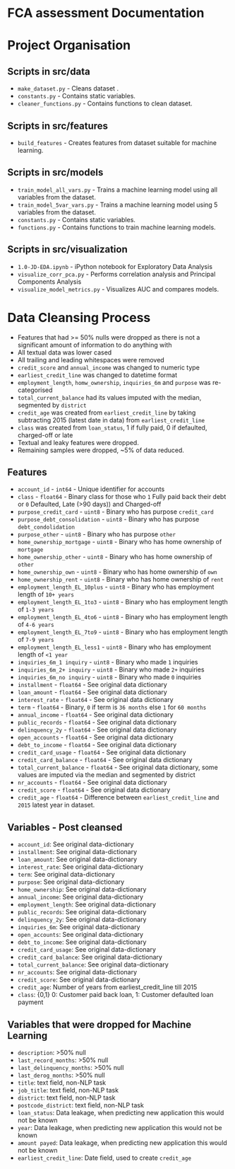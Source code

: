 # FCA assessment Documentation

# Project Organisation

## Scripts in src/data

* `make_dataset.py` - Cleans dataset .
* `constants.py` - Contains static variables.
* `cleaner_functions.py` - Contains functions to clean dataset.


## Scripts in src/features

* `build_features` - Creates features from dataset suitable for machine learning.


## Scripts in src/models

* `train_model_all_vars.py` - Trains a machine learning model using all variables from the dataset.
* `train_model_5var_vars.py` - Trains a machine learning model using 5 variables from the dataset.
* `constants.py` - Contains static variables.
* `functions.py` - Contains functions to train machine learning models.

## Scripts in src/visualization

* `1.0-JD-EDA.ipynb` - iPython notebook for Exploratory Data Analysis
* `visualize_corr_pca.py` - Performs correlation analysis and Principal Components Analysis
* `visualize_model_metrics.py` - Visualizes AUC and compares models. 

# Data Cleansing Process

* Features that had >= 50% nulls were dropped as there is not a significant amount of information to do anything with
* All textual data was lower cased
* All trailing and leading whitespaces were removed
* `credit_score` and `annual_income` was changed to numeric type
* `earliest_credit_line` was changed to datetime format
* `employment_length`, `homw_ownership`, `inquiries_6m` and `purpose` was re-categorised
* `total_current_balance` had its values imputed with the median, segmented by `district`
* `credit_age` was created from `earliest_credit_line` by taking subtracting 2015 (latest date in data) from `earliest_credit_line`
* `class` was created from `loan_status`, 1 if fully paid, 0 if defaulted, charged-off or late
* Textual and leaky features were dropped.
* Remaining samples were dropped, ~5% of data reduced.


## Features

- `account_id` - `int64` - Unique identifier for accounts
- `class` - `float64` - Binary class for those who `1` Fully paid back their debt or `0` Defaulted, Late (>90 days)) and Charged-off
- `purpose_credit_card` - `uint8` - Binary who has purpose `credit_card`
- `purpose_debt_consolidation` - `uint8` - Binary who has purpose `debt_condolidation`
- `purpose_other` - `uint8` - Binary who has purpose `other`
- `home_ownership_mortgage` - `uint8` - Binary who has home ownership of `mortgage` 
- `home_ownership_other` - `uint8` - Binary who has home ownership of `other`
- `home_ownership_own` - `uint8` - Binary who has home ownership of `own`
- `home_ownership_rent` - `uint8` - Binary who has home ownership of `rent`
- `employment_length_EL_10plus` - `uint8` - Binary who has employment length of `10+ years` 
- `employment_length_EL_1to3` - `uint8` - Binary who has employment length of `1-3 years`
- `employment_length_EL_4to6` - `uint8` - Binary who has employment length of `4-6 years`
- `employment_length_EL_7to9` - `uint8` - Binary who has employment length of `7-9 years`
- `employment_length_EL_less1` - `uint8` - Binary who has employment length of `<1 year`
- `inquiries_6m_1 inquiry` - `uint8` - Binary who made `1` inquiries
- `inquiries_6m_2+ inquiry` - `uint8` - Binary who made `2+` inquiries
- `inquiries_6m_no inquiry` - `uint8` - Binary who made `0` inquiries
- `installment` - `float64` - See original data dictionary
- `loan_amount` - `float64` - See original data dictionary
- `interest_rate` - `float64` - See original data dictionary
- `term` - `float64` - Binary, `0` if term is `36 months` else `1` for `60 months`
- `annual_income` - `float64` - See original data dictionary
- `public_records` - `float64` - See original data dictionary
- `delinquency_2y` - `float64` - See original data dictionary
- `open_accounts` - `float64` - See original data dictionary
- `debt_to_income` - `float64` - See original data dictionary
- `credit_card_usage` - `float64` - See original data dictionary
- `credit_card_balance` - `float64` - See original data dictionary
- `total_current_balance` - `float64` - See original data dictionary, some values are imputed via the median and segmented by district 
- `nr_accounts` - `float64` - See original data dictionary
- `credit_score` - `float64` - See original data dictionary
- `credit_age` - `float64` - Difference between `earliest_credit_line` and `2015` latest year in dataset.


## Variables - Post cleansed

- `account_id`: See original data-dictionary
- `installment`: See original data-dictionary
- `loan_amount`: See original data-dictionary
- `interest_rate`: See original data-dictionary
- `term`: See original data-dictionary
- `purpose`: See original data-dictionary
- `home_ownership`: See original data-dictionary
- `annual_income`: See original data-dictionary
- `employment_length`: See original data-dictionary
- `public_records`: See original data-dictionary
- `delinquency_2y`: See original data-dictionary
- `inquiries_6m`: See original data-dictionary
- `open_accounts`: See original data-dictionary
- `debt_to_income`: See original data-dictionary
- `credit_card_usage`: See original data-dictionary
- `credit_card_balance`: See original data-dictionary
- `total_current_balance`: See original data-dictionary
- `nr_accounts`: See original data-dictionary
- `credit_score`: See original data-dictionary
- `credit_age`: Number of years from earliest_credit_line till 2015
- `class`: {0,1} 0: Customer paid back loan, 1: Customer defaulted loan payment

## Variables that were dropped for Machine Learning 

- `description`: >50% null
- `last_record_months`: >50% null
- `last_delinquency_months`: >50% null
- `last_derog_months`: >50% null
- `title`: text field, non-NLP task 
- `job_title`: text field, non-NLP task
- `district`: text field, non-NLP task
- `postcode_district`: text field, non-NLP task
- `loan_status`: Data leakage, when predicting new application this would not be known
- `year`: Data leakage, when predicting new application this would not be known 
- `amount payed`: Data leakage, when predicting new application this would not be known
- `earliest_credit_line`: Date field, used to create `credit_age`

